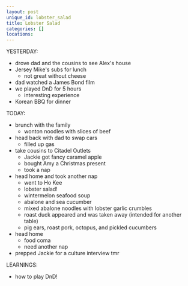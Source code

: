 ```yaml
---
layout: post
unique_id: lobster_salad
title: Lobster Salad
categories: []
locations: 
---
```


YESTERDAY:
* drove dad and the cousins to see Alex's house
* Jersey Mike's subs for lunch
  * not great without cheese
* dad watched a James Bond film
* we played DnD for 5 hours
  * interesting experience
* Korean BBQ for dinner

TODAY:
* brunch with the family
  * wonton noodles with slices of beef
* head back with dad to swap cars
  * filled up gas
* take cousins to Citadel Outlets
  * Jackie got fancy caramel apple
  * bought Amy a Christmas present
  * took a nap
* head home and took another nap
  * went to Ho Kee
  * lobster salad!
  * wintermelon seafood soup
  * abalone and sea cucumber
  * mixed abalone noodles with lobster garlic crumbles
  * roast duck appeared and was taken away (intended for another table)
  * pig ears, roast pork, octopus, and pickled cucumbers
* head home
  * food coma
  * need another nap
* prepped Jackie for a culture interview tmr

LEARNINGS:
* how to play DnD!
